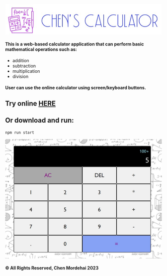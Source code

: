![Chen's Calculator](src/logo.jpg "Chen's Calculator")

#### This is a web-based calculator application that can perform basic mathematical operations such as:
* addition
* subtraction
* multiplication
* division

#### User can use the online calculator using screen/keyboard buttons.

## Try online [HERE](https://chenmordehai.github.io/calculator/)

## Or download and run:
```
npm run start
```
![Chen's Calculator example](public/example.jpg "Chen's Calculator example")

#### © All Rights Reserved, Chen Mordehai 2023
